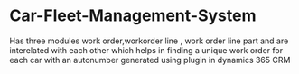 # Car-Fleet-Management-System
Has three modules work order,workorder line , work order line part and are interelated with each other which helps in finding a unique work order for each car with an autonumber generated using plugin in dynamics 365 CRM



